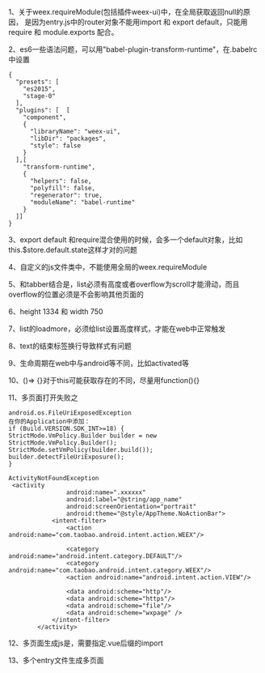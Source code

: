 

1、关于weex.requireModule(包括插件weex-ui)中，在全局获取返回null的原因，
是因为entry.js中的router对象不能用import 和 export default，只能用require 和  module.exports 配合。

2、es6一些语法问题，可以用"babel-plugin-transform-runtime"，在.babelrc中设置
```
{
  "presets": [
    "es2015",
    "stage-0"
  ],
  "plugins": [  [
    "component",
    {
      "libraryName": "weex-ui",
      "libDir": "packages",
      "style": false
    }
  ],[
    "transform-runtime",
    {
      "helpers": false,
      "polyfill": false,
      "regenerator": true,
      "moduleName": "babel-runtime"
    }
  ]]
}
```

3、export default 和require混合使用的时候，会多一个default对象，比如this.$store.default.state这样才对的问题

4、自定义的js文件类中，不能使用全局的weex.requireModule

5、和tabber结合是，list必须有高度或者overflow为scroll才能滑动，而且overflow的位置必须是不会影响其他页面的

6、height 1334 和 width 750

7、list的loadmore，必须给list设置高度样式，才能在web中正常触发

8、text的</text>结束标签换行导致样式有问题

9、生命周期在web中与android等不同，比如activated等

10、()=> {}对于this可能获取存在的不同，尽量用function(){}

11、多页面打开失败之
```
android.os.FileUriExposedException
在你的Application中添加：
if (Build.VERSION.SDK_INT>=18) {
StrictMode.VmPolicy.Builder builder = new StrictMode.VmPolicy.Builder();
StrictMode.setVmPolicy(builder.build());
builder.detectFileUriExposure();
}
```
```
ActivityNotFoundException
 <activity
                android:name=".xxxxxx"
                android:label="@string/app_name"
                android:screenOrientation="portrait"
                android:theme="@style/AppTheme.NoActionBar">
            <intent-filter>
                <action android:name="com.taobao.android.intent.action.WEEX"/>

                <category android:name="android.intent.category.DEFAULT"/>
                <category android:name="com.taobao.android.intent.category.WEEX"/>
                <action android:name="android.intent.action.VIEW"/>

                <data android:scheme="http"/>
                <data android:scheme="https"/>
                <data android:scheme="file"/>
                <data android:scheme="wxpage" />
            </intent-filter>
        </activity>
```

12、多页面生成js是，需要指定.vue后缀的import

13、多个entry文件生成多页面